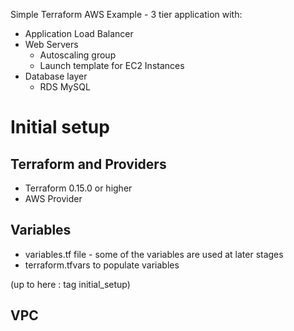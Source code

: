 Simple Terraform AWS Example - 3 tier application with:
- Application Load Balancer
- Web Servers
    - Autoscaling group 
    - Launch template for EC2 Instances
- Database layer
    - RDS MySQL


# Initial setup

## Terraform and Providers
- Terraform 0.15.0 or higher
- AWS Provider

## Variables
- variables.tf file -  some of the variables are used at later stages
- terraform.tfvars to populate variables

(up to here : tag initial_setup)

## VPC 
